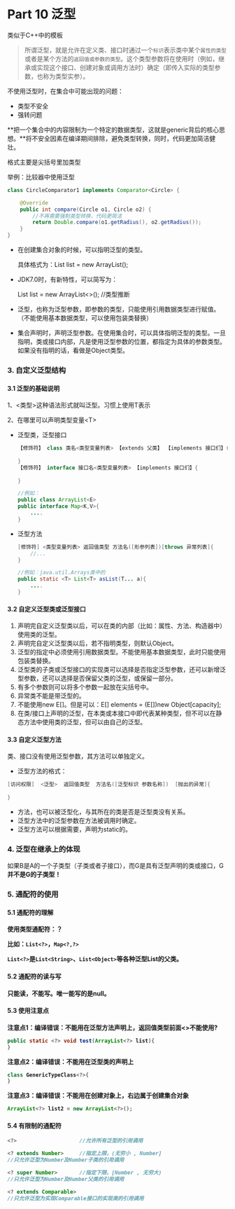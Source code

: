 # Part 10 泛型

类似于C++中的模板

> 所谓泛型，就是允许在定义类、接口时通过一个`标识`表示类中某个`属性的类型`或者是某个方法的`返回值或参数的类型`。这个类型参数将在使用时（例如，继承或实现这个接口、创建对象或调用方法时）确定（即传入实际的类型参数，也称为类型实参）。

不使用泛型时，在集合中可能出现的问题：

- 类型不安全
- 强转问题

**把一个集合中的内容限制为一个特定的数据类型，这就是generic背后的核心思想。**将不安全因素在编译期间排除，避免类型转换，同时，代码更加简洁健壮。

格式主要是尖括号里加类型

举例：比较器中使用泛型

```java
class CircleComparator1 implements Comparator<Circle> {

    @Override
    public int compare(Circle o1, Circle o2) {
        //不再需要强制类型转换，代码更简洁
        return Double.compare(o1.getRadius(), o2.getRadius());
    }
}
```

- 在创建集合对象的时候，可以指明泛型的类型。

  具体格式为：List<Integer> list = new ArrayList<Integer>();

- JDK7.0时，有新特性，可以简写为：

  List<Integer> list = new ArrayList<>(); //类型推断

- 泛型，也称为泛型参数，即参数的类型，只能使用引用数据类型进行赋值。（不能使用基本数据类型，可以使用包装类替换）

- 集合声明时，声明泛型参数。在使用集合时，可以具体指明泛型的类型。一旦指明，类或接口内部，凡是使用泛型参数的位置，都指定为具体的参数类型。如果没有指明的话，看做是Object类型。



### 3. 自定义泛型结构

#### 3.1 泛型的基础说明

1、<类型>这种语法形式就叫泛型。习惯上使用T表示

2、在哪里可以声明类型变量\<T>

- 泛型类，泛型接口

  ```java
  【修饰符】 class 类名<类型变量列表> 【extends 父类】 【implements 接口们】{
      
  }
  【修饰符】 interface 接口名<类型变量列表> 【implements 接口们】{
      
  }
  
  //例如：
  public class ArrayList<E>    
  public interface Map<K,V>{
      ....
  }    
  ```

- 泛型方法

  ```java
  [修饰符] <类型变量列表> 返回值类型 方法名([形参列表])[throws 异常列表]{
      //...
  }
  
  //例如：java.util.Arrays类中的
  public static <T> List<T> asList(T... a){
      ....
  }
  ```



#### 3.2 自定义泛型类或泛型接口

1. 声明完自定义泛型类以后，可以在类的内部（比如：属性、方法、构造器中）使用类的泛型。
2. 声明完自定义泛型类以后，若不指明类型，则默认Object。
3. 泛型的指定中必须使用引用数据类型。不能使用基本数据类型，此时只能使用包装类替换。
4. 泛型类的子类或泛型接口的实现类可以选择是否指定泛型参数，还可以新增泛型参数，还可以选择是否保留父类的泛型，或保留一部分。
5. 有多个参数则可以将多个参数一起放在尖括号中。
6. 异常类不能是带泛型的。
7. 不能使用new E[]。但是可以：E[] elements = (E[])new Object[capacity];
8. 在类/接口上声明的泛型，在本类或本接口中即代表某种类型，但不可以在静态方法中使用类的泛型，但可以由自己的泛型。



#### 3.3 自定义泛型方法

类、接口没有使用泛型参数，其方法可以单独定义。

- 泛型方法的格式：

```java
[访问权限]  <泛型>  返回值类型  方法名([泛型标识 参数名称])  [抛出的异常]{
    
}
```

- 方法，也可以被泛型化，与其所在的类是否是泛型类没有关系。
- 泛型方法中的泛型参数在方法被调用时确定。
- 泛型方法可以根据需要，声明为static的。



### 4. 泛型在继承上的体现

如果B是A的一个子类型（子类或者子接口），而G是具有泛型声明的类或接口，G<B>并不是G<A>的子类型！



### 5. 通配符的使用

#### 5.1 通配符的理解

使用类型通配符：？ 

比如：`List<?>`，`Map<?,?>`

​            `List<?>`是`List<String>`、`List<Object>`等各种泛型List的父类。



#### 5.2 通配符的读与写

只能读，不能写。唯一能写的是null。



#### 5.3 使用注意点

注意点1：编译错误：不能用在泛型方法声明上，返回值类型前面<>不能使用?

```java
public static <?> void test(ArrayList<?> list){
}
```

注意点2：编译错误：不能用在泛型类的声明上

```java
class GenericTypeClass<?>{
}
```

注意点3：编译错误：不能用在创建对象上，右边属于创建集合对象

```java
ArrayList<?> list2 = new ArrayList<?>();
```



#### 5.4 有限制的通配符

```java
<?>                    //允许所有泛型的引用调用

<? extends Number>     //指定上限，(无穷小 , Number]
//只允许泛型为Number及Number子类的引用调用

<? super Number>       //指定下限，[Number , 无穷大)
//只允许泛型为Number及Number父类的引用调用

<? extends Comparable>
//只允许泛型为实现Comparable接口的实现类的引用调用
```

